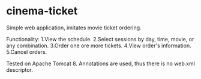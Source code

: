 # cinema-ticket
Simple web application, imitates movie ticket ordering.

Functionality:
1.View the schedule.
2.Select sessions by day, time, movie, or any combination.
3.Order one ore more tickets.
4.View order's information.
5.Cancel orders.

Tested on Apache Tomcat 8. Annotations are used, thus there is no web.xml descriptor.
